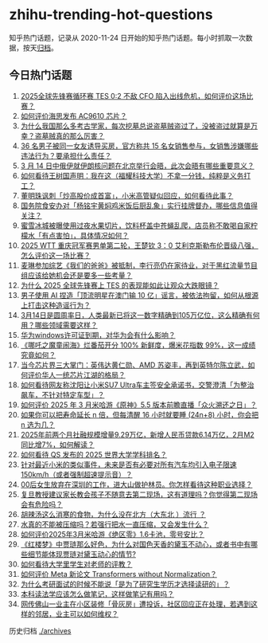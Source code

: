 # zhihu-trending-hot-questions

知乎热门话题，记录从 2020-11-24
日开始的知乎热门话题。每小时抓取一次数据，按天[归档](./archives)。

## 今日热门话题

<!-- BEGIN -->
<!-- 最后更新时间 Sat Mar 15 2025 01:00:27 GMT+0800 (China Standard Time) -->

1. [2025全球先锋赛循环赛 TES 0:2 不敌 CFO 陷入出线危机，如何评价这场比赛？](https://www.zhihu.com/question/14940706818)
1. [如何评价海思发布 AC9610 芯片？](https://www.zhihu.com/question/14750560830)
1. [为什么我国那么多考古学家，每次挖墓总说盗墓贼盗过了，没被盗过就算是万幸？盗墓贼真的那么厉害？](https://www.zhihu.com/question/64914094)
1. [36 名男子被同一女友诱导买房，官方称共 15 名女销售参与，女销售涉嫌哪些违法行为？要承担什么责任？](https://www.zhihu.com/question/14888943887)
1. [3 月 14 日中俄伊就伊朗核问题在北京举行会晤，此次会晤有哪些重要意义？](https://www.zhihu.com/question/14764998870)
1. [如何看待王树国声明：我在这（福耀科技大学）不拿一分钱，纯粹是义务打工？](https://www.zhihu.com/question/14819337839)
1. [董明珠讽刺「炒高股价成首富」，小米高管疑似回应，如何看待此事？](https://www.zhihu.com/question/14946902526)
1. [国务院食安办对「杨铭宇黄焖鸡米饭后厨乱象」实行挂牌督办，哪些信息值得关注？](https://www.zhihu.com/question/14867640228)
1. [蜜雪冰城被曝使用过夜水果切片，饮料杯盖中苍蝇乱爬，店员称不敢喝自家柠檬水「有点害怕」，具体情况如何？](https://www.zhihu.com/question/14966285810)
1. [2025 WTT 重庆冠军赛男单第二轮，王楚钦 3：0 艾利克斯勒布伦晋级八强，怎么评价这一场比赛？](https://www.zhihu.com/question/14968076588)
1. [麦琳参加综艺《我们的爸爸》被抵制，李行亮仍在家待业，对于黑红流量节目组应该给她机会还是要多一些考量？](https://www.zhihu.com/question/14828124748)
1. [为什么 2025 全球先锋赛上 TES 的表现能如此让观众大跌眼镜？](https://www.zhihu.com/question/14957974828)
1. [男子使用 AI 捏造「顶流明星在澳门输 10 亿」谣言，被依法拘留，如何从根源上打击这种造谣行为？](https://www.zhihu.com/question/14909588443)
1. [3月14日是圆周率日，人类最新已将这一数字精确到105万亿位，这么精确有何用？哪些领域需要这样？](https://www.zhihu.com/question/14906431223)
1. [华为windows许可证到期，对华为会有什么影响？](https://www.zhihu.com/question/14837910553)
1. [《哪吒之魔童闹海》烂番茄开分 100% 新鲜度，爆米花指数 99%，这一成绩究竟如何？](https://www.zhihu.com/question/14881418852)
1. [当今芯片界三大掌门：英伟达黄仁勋、AMD 苏姿丰，再到英特尔陈立武，如何评价华人一统芯片江湖的格局？](https://www.zhihu.com/question/14821914445)
1. [如何看待网友称沈阳让小米SU7 Ultra车主签安全承诺书，交警澄清「为整治飙车，不针对特定车型」？](https://www.zhihu.com/question/14921277475)
1. [如何评价 2025 年 3 月米哈游《原神》5.5 版本前瞻直播「众火溯还之日」？](https://www.zhihu.com/question/14882684377)
1. [如果你可以把寿命延长 n 倍，但每清醒 16 小时就要睡 (24n+8) 小时，你会把 n 选为几？](https://www.zhihu.com/question/12913112620)
1. [2025年前两个月社融规模增量9.29万亿，新增人民币贷款6.14万亿，2月M2同比增7%，如何解读？](https://www.zhihu.com/question/14953990007)
1. [如何看待 QS 发布的 2025 世界大学学科排名？](https://www.zhihu.com/question/14840051388)
1. [针对最近小米的类似事件，未来是否有必要对所有汽车均引入电子限速150km/h（或者强制超速提示音）？](https://www.zhihu.com/question/14690171550)
1. [00后女生放弃在深圳的工作，进大山做护林员。你怎样看待这种职业选择？](https://www.zhihu.com/question/14903996632)
1. [复旦教授建议家长教会孩子不随意去第二现场，这有道理吗？你觉得第二现场会有危险吗？](https://www.zhihu.com/question/14875294127)
1. [胡辣汤这么消寒的食物，为什么没在北方（大东北 ）流行 ？](https://www.zhihu.com/question/424263115)
1. [水真的不能被压缩吗？若强行把水一直压缩，又会发生什么？](https://www.zhihu.com/question/11542801055)
1. [如何评价2025年3月米哈游《绝区零》1.6卡池，零号安比？](https://www.zhihu.com/question/14586607326)
1. [《红楼梦》中贾琏那么好色，为什么对国色天香的黛玉不动心，或者书中有哪些细节能体现贾琏对黛玉动心的情节?](https://www.zhihu.com/question/339511337)
1. [如何看待大学里学生对老师的评教？](https://www.zhihu.com/question/588797325)
1. [如何评价 Meta 新论文 Transformers without Normalization？](https://www.zhihu.com/question/14925347536)
1. [为什么考研面试的时候不能说「是为了研究生学历才选择读研的」？](https://www.zhihu.com/question/14566543161)
1. [本科读法学应该怎么做笔记，这样做笔记有用吗？](https://www.zhihu.com/question/14653583191)
1. [网传佛山一业主在小区装修「骨灰房」遭投诉，社区回应正在处理，若遇到这样的邻居，业主可以如何维权？](https://www.zhihu.com/question/14844771720)

<!-- END -->

历史归档 [./archives](./archives)

